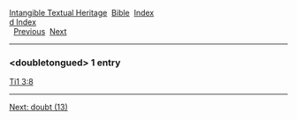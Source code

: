 [Intangible Textual Heritage](../../index)  [Bible](../index) 
[Index](index)   
[d Index](_d_)  
  [Previous](c03342)  [Next](c03344) 

------------------------------------------------------------------------

### &lt;doubletongued&gt; 1 entry

[Ti1 3:8](../kjv/ti1003.htm#008)  

------------------------------------------------------------------------

[Next: doubt (13)](c03344)
